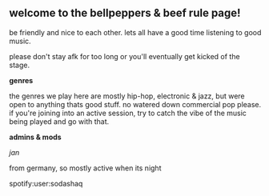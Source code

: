 ## welcome to the bellpeppers & beef rule page!

be friendly and nice to each other. lets all have a good time listening to good music.

please don't stay afk for too long or you'll eventually get kicked of the stage.

**genres**

the genres we play here are mostly hip-hop, electronic & jazz, but were open to anything thats good stuff. no watered down commercial pop please.
if you're joining into an active session, try to catch the vibe of the music being played and go with that.

**admins & mods**

_jan_

from germany, so mostly active when its night

spotify:user:sodashaq


